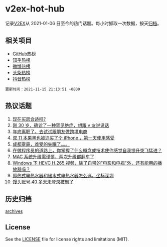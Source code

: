 # v2ex-hot-hub

 记录[V2EX](https://www.v2ex.com/)从 2021-01-06 日至今的热门话题。每小时抓取一次数据，按天[归档](archives)。
 
 ## 相关项目

- [GitHub热榜](https://github.com/snaildev/github-hot-hub)
- [知乎热榜](https://github.com/snaildev/zhihu-hot-hub)
- [微博热榜](https://github.com/snaildev/weibo-hot-hub)
- [头条热榜](https://github.com/snaildev/toutiao-hot-hub)
- [抖音热榜](https://github.com/snaildev/douyin-hot-hub)


 `更新时间：2021-11-15 21:13:51 +0800`

## 热议话题

1. [现在买房合适吗?](https://www.v2ex.com/t/815450)
1. [刚 30 岁，确诊了一种罕见绝症，想跟 v 友说说话](https://www.v2ex.com/t/815528)
1. [年底离职了。去试试跟朋友做跨境电商](https://www.v2ex.com/t/815408)
1. [双 11 本果黑也被迫买了个 iPhone ，第一天使用感受](https://www.v2ex.com/t/815399)
1. [成都雾霾，难受的失眠了。。。](https://www.v2ex.com/t/815397)
1. [在做程序员的道路上，你掌握了什么概念或技术使你感觉自我提升突飞猛进？](https://www.v2ex.com/t/815465)
1. [MAC 系统升级需谨慎，两次升级都翻车了](https://www.v2ex.com/t/815422)
1. [Windows 下 HEVC H.265 视频，除了自带的"电影和电视"外，还有能用的播放器吗？](https://www.v2ex.com/t/815363)
1. [即热式电热水器和储水式电热水器怎么选，坐标深圳](https://www.v2ex.com/t/815443)
1. [馒头账号 40 多天未登录被删了](https://www.v2ex.com/t/815556)

## 历史归档

[archives](archives)

## License

See the [LICENSE](LICENSE) file for license rights and limitations (MIT).
